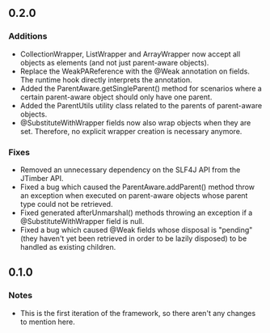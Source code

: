 0.2.0
-----

### Additions
* CollectionWrapper, ListWrapper and ArrayWrapper now accept all objects as elements (and not just parent-aware objects).
* Replace the WeakPAReference with the @Weak annotation on fields. The runtime hook directly interprets the annotation.
* Added the ParentAware.getSingleParent() method for scenarios where a certain parent-aware object should only have one parent.
* Added the ParentUtils utility class related to the parents of parent-aware objects.
* @SubstituteWithWrapper fields now also wrap objects when they are set. Therefore, no explicit wrapper creation is necessary anymore.

### Fixes
* Removed an unnecessary dependency on the SLF4J API from the JTimber API.
* Fixed a bug which caused the ParentAware.addParent() method throw an exception when executed on parent-aware objects whose parent type could not be retrieved.
* Fixed generated afterUnmarshal() methods throwing an exception if a @SubstituteWithWrapper field is null.
* Fixed a bug which caused @Weak fields whose disposal is "pending" (they haven't yet been retrieved in order to be lazily disposed) to be handled as existing children. 

0.1.0
-----

### Notes
* This is the first iteration of the framework, so there aren't any changes to mention here.
